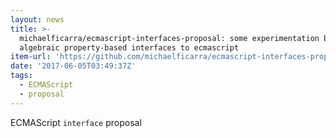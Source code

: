 ```yaml
---
layout: news
title: >-
  michaelficarra/ecmascript-interfaces-proposal: some experimentation bringing
  algebraic property-based interfaces to ecmascript
item-url: 'https://github.com/michaelficarra/ecmascript-interfaces-proposal'
date: '2017-06-05T03:49:37Z'
tags:
  - ECMAScript
  - proposal
---
```

ECMAScript `interface` proposal
